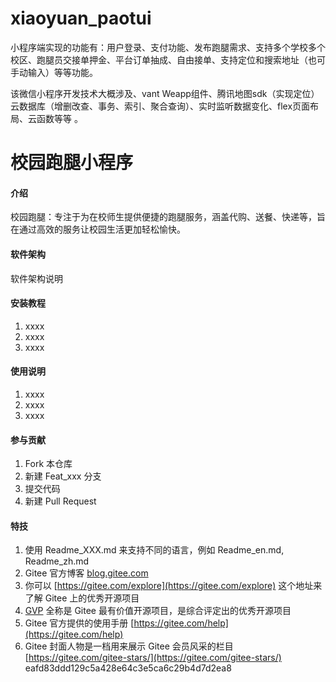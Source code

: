 
# xiaoyuan_paotui
小程序端实现的功能有：用户登录、支付功能、发布跑腿需求、支持多个学校多个校区、跑腿员交接单押金、平台订单抽成、自由接单、支持定位和搜索地址（也可手动输入）等等功能。

该微信小程序开发技术大概涉及、vant Weapp组件、腾讯地图sdk（实现定位）云数据库（增删改查、事务、索引、聚合查询）、实时监听数据变化、flex页面布局、云函数等等 。




# 校园跑腿小程序

#### 介绍
校园跑腿：专注于为在校师生提供便捷的跑腿服务，涵盖代购、送餐、快递等，旨在通过高效的服务让校园生活更加轻松愉快。

#### 软件架构
软件架构说明


#### 安装教程

1.  xxxx
2.  xxxx
3.  xxxx

#### 使用说明

1.  xxxx
2.  xxxx
3.  xxxx

#### 参与贡献

1.  Fork 本仓库
2.  新建 Feat_xxx 分支
3.  提交代码
4.  新建 Pull Request


#### 特技

1.  使用 Readme\_XXX.md 来支持不同的语言，例如 Readme\_en.md, Readme\_zh.md
2.  Gitee 官方博客 [blog.gitee.com](https://blog.gitee.com)
3.  你可以 [https://gitee.com/explore](https://gitee.com/explore) 这个地址来了解 Gitee 上的优秀开源项目
4.  [GVP](https://gitee.com/gvp) 全称是 Gitee 最有价值开源项目，是综合评定出的优秀开源项目
5.  Gitee 官方提供的使用手册 [https://gitee.com/help](https://gitee.com/help)
6.  Gitee 封面人物是一档用来展示 Gitee 会员风采的栏目 [https://gitee.com/gitee-stars/](https://gitee.com/gitee-stars/)
 eafd83ddd129c5a428e64c3e5ca6c29b4d7d2ea8
